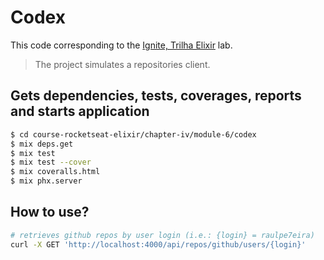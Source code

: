 # Codex

This code corresponding to the [Ignite, Trilha Elixir](https://app.rocketseat.com.br/ignite/elixir/) lab.

> The project simulates a repositories client.

## Gets dependencies, tests, coverages, reports and starts application

```bash
$ cd course-rocketseat-elixir/chapter-iv/module-6/codex
$ mix deps.get
$ mix test
$ mix test --cover
$ mix coveralls.html
$ mix phx.server
```

## How to use?

```bash
# retrieves github repos by user login (i.e.: {login} = raulpe7eira)
curl -X GET 'http://localhost:4000/api/repos/github/users/{login}'
```
